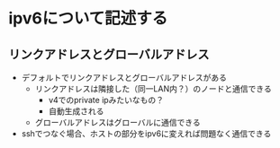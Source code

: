 # ipv6について記述する

## リンクアドレスとグローバルアドレス
- デフォルトでリンクアドレスとグローバルアドレスがある
	- リンクアドレスは隣接した（同一LAN内？）のノードと通信できる
		- v4でのprivate ipみたいなもの？
		- 自動生成される
	- グローバルアドレスはグローバルに通信できる
- sshでつなぐ場合、ホストの部分をipv6に変えれば問題なく通信できる
